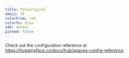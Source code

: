 ```yaml
---
title: Polyoriginal
emoji: 😻
colorFrom: red
colorTo: blue
sdk: docker
pinned: false
---
```


Check out the configuration reference at https://huggingface.co/docs/hub/spaces-config-reference
